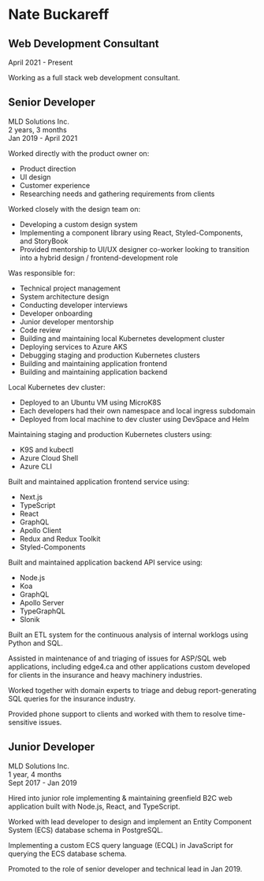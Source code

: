 # Nate Buckareff

## Web Development Consultant

<div class="flex justify-between text-slate-500">
    <div class="x-date-range" data-date="2021-04-1"></div>
    <div>April 2021 - Present</div>
</div>

Working as a full stack web development consultant.

## Senior Developer

<div class="flex flex-col gap-2 text-slate-500">
    <div class="font-bold">MLD Solutions Inc.</div>
    <div class="flex justify-between">
        <div>2 years, 3 months</div>
        <div>Jan 2019 - April 2021</div>
    </div>
</div>

Worked directly with the product owner on:
- Product direction
- UI design
- Customer experience
- Researching needs and gathering requirements from clients

Worked closely with the design team on:
- Developing a custom design system
- Implementing a component library using React, Styled-Components, and StoryBook
- Provided mentorship to UI/UX designer co-worker looking to transition into a hybrid design / frontend-development role

Was responsible for:
- Technical project management
- System architecture design
- Conducting developer interviews
- Developer onboarding
- Junior developer mentorship
- Code review
- Building and maintaining local Kubernetes development cluster
- Deploying services to Azure AKS
- Debugging staging and production Kubernetes clusters
- Building and maintaining application frontend
- Building and maintaining application backend

Local Kubernetes dev cluster:
- Deployed to an Ubuntu VM using MicroK8S
- Each developers had their own namespace and local ingress subdomain
- Deployed from local machine to dev cluster using DevSpace and Helm

Maintaining staging and production Kubernetes clusters using:
- K9S and kubectl
- Azure Cloud Shell
- Azure CLI

Built and maintained application frontend service using:
- Next.js
- TypeScript
- React
- GraphQL
- Apollo Client
- Redux and Redux Toolkit
- Styled-Components

Built and maintained application backend API service using:
- Node.js
- Koa
- GraphQL
- Apollo Server
- TypeGraphQL
- Slonik

Built an ETL system for the continuous analysis of internal worklogs using Python and SQL.

Assisted in maintenance of and triaging of issues for ASP/SQL web applications, including edge4.ca and other applications custom developed for clients in the insurance and heavy machinery industries.

Worked together with domain experts to triage and debug report-generating SQL queries for the insurance industry.

Provided phone support to clients and worked with them to resolve time-sensitive issues.

## Junior Developer

<div class="flex flex-col gap-2 text-slate-500">
    <div class="font-bold">MLD Solutions Inc.</div>
    <div class="flex justify-between">
        <div>1 year, 4 months</div>
        <div>Sept 2017 - Jan 2019</div>
    </div>
</div>

Hired into junior role implementing & maintaining greenfield B2C web application built with Node.js, React, and TypeScript.

Worked with lead developer to design and implement an Entity Component System (ECS) database schema in PostgreSQL.

Implementing a custom ECS query language (ECQL) in JavaScript for querying the ECS database schema.

Promoted to the role of senior developer and technical lead in Jan 2019.
